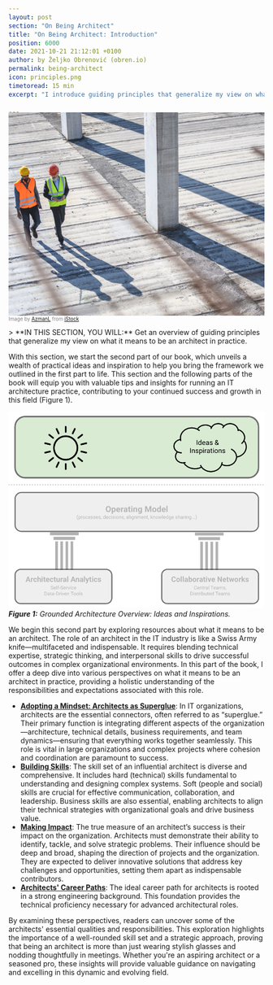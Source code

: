 ```yaml
---
layout: post
section: "On Being Architect"
title: "On Being Architect: Introduction"
position: 6000
date: 2021-10-21 21:12:01 +0100
author: by Željko Obrenović (obren.io)
permalink: being-architect
icon: principles.png
timetoread: 15 min
excerpt: "I introduce guiding principles that generalize my view on what it means to be an architect in practice."

---
```

<img style="margin-top: -20px; width: 100%; height: 400px; object-fit: cover" 
     src="assets/images/iStock-1194454929.jpg">
<div style="font-size: 70%; margin-top: -16px; color: grey; margin-bottom: 12px">
Image by <a target="_blank" href="https://www.istockphoto.com/en/portfolio/AzmanL">AzmanL</a> from <a target="_blank" href="https://www.istockphoto.com/">iStock</a>
</div>
<style>
 .quote {
     border-left: 8px solid #d9ead3;
     padding-left: 36px;
     margin-top: 30px;
     margin-bottom: 40px;
     font-size: 140%;
     font-style: normal;
     color:#888;
 }
    @media only screen and (max-width: 768px) {
        [class="quote"] {
            display: none;
        }
    }
</style>
> **IN THIS SECTION, YOU WILL:**  Get an overview of guiding principles that generalize my view on what it means to be an architect in practice.

<br>

With this section, we start the second part of our book, which unveils a wealth of practical ideas and inspiration to help you bring the framework we outlined in the first part to life. This section and the following parts of the book will equip you with valuable tips and insights for running an IT architecture practice, contributing to your continued success and growth in this field (Figure 1).

![](assets/images/model-inspirations.png)
***Figure 1:**  Grounded Architecture Overview: Ideas and Inspirations.*

We begin this second part by exploring resources about what it means to be an architect. The role of an architect in the IT industry is like a Swiss Army knife—multifaceted and indispensable. It requires blending technical expertise, strategic thinking, and interpersonal skills to drive successful outcomes in complex organizational environments. In this part of the book, I offer a deep dive into various perspectives on what it means to be an architect in practice, providing a holistic understanding of the responsibilities and expectations associated with this role.

* **[Adopting a Mindset: Architects as Superglue](superglue)**: In IT organizations, architects are the essential connectors, often referred to as “superglue.” Their primary function is integrating different aspects of the organization—architecture, technical details, business requirements, and team dynamics—ensuring that everything works together seamlessly. This role is vital in large organizations and complex projects where cohesion and coordination are paramount to success.
* **[Building Skills](impact)**: The skill set of an influential architect is diverse and comprehensive. It includes hard (technical) skills fundamental to understanding and designing complex systems. Soft (people and social) skills are crucial for effective communication, collaboration, and leadership. Business skills are also essential, enabling architects to align their technical strategies with organizational goals and drive business value.
* **[Making Impact](impact)**: The true measure of an architect’s success is their impact on the organization. Architects must demonstrate their ability to identify, tackle, and solve strategic problems. Their influence should be deep and broad, shaping the direction of projects and the organization. They are expected to deliver innovative solutions that address key challenges and opportunities, setting them apart as indispensable contributors.
* **[Architects' Career Paths](career)**: The ideal career path for architects is rooted in a strong engineering background. This foundation provides the technical proficiency necessary for advanced architectural roles.

By examining these perspectives, readers can uncover some of the architects' essential qualities and responsibilities. This exploration highlights the importance of a well-rounded skill set and a strategic approach, proving that being an architect is more than just wearing stylish glasses and nodding thoughtfully in meetings. Whether you're an aspiring architect or a seasoned pro, these insights will provide valuable guidance on navigating and excelling in this dynamic and evolving field.